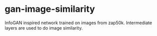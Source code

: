 # gan-image-similarity
InfoGAN inspired network trained on images from zap50k. Intermediate layers are used to do image similarity.
